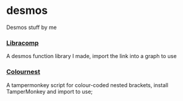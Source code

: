 # desmos
Desmos stuff by me

### [Libracomp](https://www.desmos.com/calculator/rm8tfdlvgs)
A desmos function library I made, import the link into a graph to use

### [Colournest](https://raw.githubusercontent.com/SlyceDF/desmos/main/colournest.js)
A tampermonkey script for colour-coded nested brackets, install TamperMonkey and import to use;
